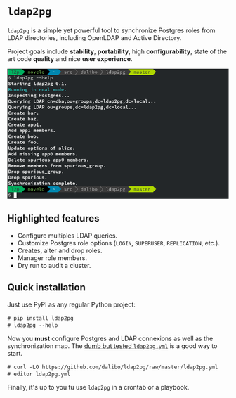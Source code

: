 <h1><code>ldap2pg</code></h1>

`ldap2pg` is a simple yet powerful tool to synchronize Postgres roles from LDAP
directories, including OpenLDAP and Active Directory.

Project goals include **stability**, **portability**, high **configurability**,
state of the art code **quality** and nice **user experience**.

![Screenshot](img/screenshot.png)


## Highlighted features

- Configure multiples LDAP queries.
- Customize Postgres role options (`LOGIN`, `SUPERUSER`, `REPLICATION`, etc.).
- Creates, alter and drop roles.
- Manager role members.
- Dry run to audit a cluster.


## Quick installation

Just use PyPI as any regular Python project:

``` console
# pip install ldap2pg
# ldap2pg --help
```

Now you **must** configure Postgres and LDAP connexions as well as the
synchronization map.
The
[dumb but tested `ldap2pg.yml`](https://github.com/dalibo/ldap2pg/blob/master/ldap2pg.yml) is
a good way to start.

``` console
# curl -LO https://github.com/dalibo/ldap2pg/raw/master/ldap2pg.yml
# editor ldap2pg.yml
```

Finally, it's up to you tu use `ldap2pg` in a crontab or a playbook.
